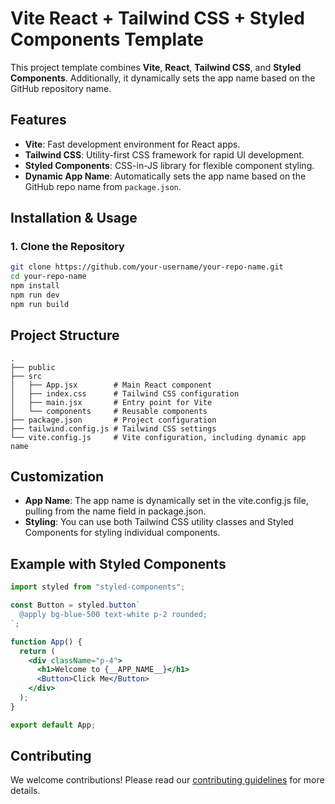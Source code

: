 # Vite React + Tailwind CSS + Styled Components Template

This project template combines **Vite**, **React**, **Tailwind CSS**, and **Styled Components**. Additionally, it dynamically sets the app name based on the GitHub repository name.

## Features

- **Vite**: Fast development environment for React apps.
- **Tailwind CSS**: Utility-first CSS framework for rapid UI development.
- **Styled Components**: CSS-in-JS library for flexible component styling.
- **Dynamic App Name**: Automatically sets the app name based on the GitHub repo name from `package.json`.

## Installation & Usage

### 1. Clone the Repository

```bash
git clone https://github.com/your-username/your-repo-name.git
cd your-repo-name
npm install
npm run dev
npm run build
```

## Project Structure

```
.
├── public
├── src
│   ├── App.jsx        # Main React component
│   ├── index.css      # Tailwind CSS configuration
│   ├── main.jsx       # Entry point for Vite
│   └── components     # Reusable components
├── package.json       # Project configuration
├── tailwind.config.js # Tailwind CSS settings
└── vite.config.js     # Vite configuration, including dynamic app name
```

## Customization

- **App Name**: The app name is dynamically set in the vite.config.js file, pulling from the name field in package.json.
- **Styling**: You can use both Tailwind CSS utility classes and Styled Components for styling individual components.

## Example with Styled Components

```jsx
import styled from "styled-components";

const Button = styled.button`
  @apply bg-blue-500 text-white p-2 rounded;
`;

function App() {
  return (
    <div className="p-4">
      <h1>Welcome to {__APP_NAME__}</h1>
      <Button>Click Me</Button>
    </div>
  );
}

export default App;
```

## Contributing

We welcome contributions! Please read our [contributing guidelines](CONTRIBUTING.md) for more details.
